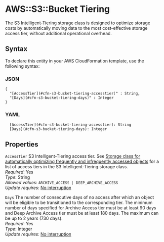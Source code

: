 # AWS::S3::Bucket Tiering<a name="aws-properties-s3-bucket-tiering"></a>

The S3 Intelligent\-Tiering storage class is designed to optimize storage costs by automatically moving data to the most cost\-effective storage access tier, without additional operational overhead\.

## Syntax<a name="aws-properties-s3-bucket-tiering-syntax"></a>

To declare this entity in your AWS CloudFormation template, use the following syntax:

### JSON<a name="aws-properties-s3-bucket-tiering-syntax.json"></a>

```
{
  "[AccessTier](#cfn-s3-bucket-tiering-accesstier)" : String,
  "[Days](#cfn-s3-bucket-tiering-days)" : Integer
}
```

### YAML<a name="aws-properties-s3-bucket-tiering-syntax.yaml"></a>

```
  [AccessTier](#cfn-s3-bucket-tiering-accesstier): String
  [Days](#cfn-s3-bucket-tiering-days): Integer
```

## Properties<a name="aws-properties-s3-bucket-tiering-properties"></a>

`AccessTier`  <a name="cfn-s3-bucket-tiering-accesstier"></a>
S3 Intelligent\-Tiering access tier\. See [Storage class for automatically optimizing frequently and infrequently accessed objects](https://docs.aws.amazon.com/AmazonS3/latest/dev/storage-class-intro.html#sc-dynamic-data-access) for a list of access tiers in the S3 Intelligent\-Tiering storage class\.  
*Required*: Yes  
*Type*: String  
*Allowed values*: `ARCHIVE_ACCESS | DEEP_ARCHIVE_ACCESS`  
*Update requires*: [No interruption](https://docs.aws.amazon.com/AWSCloudFormation/latest/UserGuide/using-cfn-updating-stacks-update-behaviors.html#update-no-interrupt)

`Days`  <a name="cfn-s3-bucket-tiering-days"></a>
The number of consecutive days of no access after which an object will be eligible to be transitioned to the corresponding tier\. The minimum number of days specified for Archive Access tier must be at least 90 days and Deep Archive Access tier must be at least 180 days\. The maximum can be up to 2 years \(730 days\)\.  
*Required*: Yes  
*Type*: Integer  
*Update requires*: [No interruption](https://docs.aws.amazon.com/AWSCloudFormation/latest/UserGuide/using-cfn-updating-stacks-update-behaviors.html#update-no-interrupt)